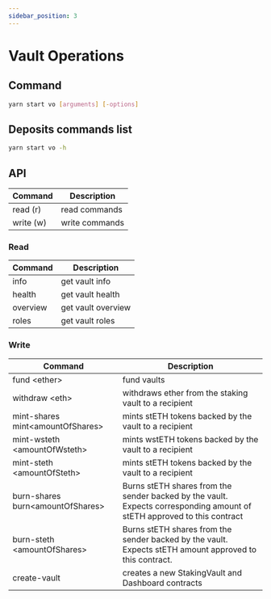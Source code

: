 ```yaml
---
sidebar_position: 3
---
```


# Vault Operations

## Command

```bash
yarn start vo [arguments] [-options]
```

## Deposits commands list

```bash
yarn start vo -h
```

## API

| Command   | Description    |
| --------- | -------------- |
| read (r)  | read commands  |
| write (w) | write commands |

### Read

| Command  | Description        |
| -------- | ------------------ |
| info     | get vault info     |
| health   | get vault health   |
| overview | get vault overview |
| roles    | get vault roles    |

### Write

| Command                           | Description                                                                                                             |
| --------------------------------- | ----------------------------------------------------------------------------------------------------------------------- |
| fund \<ether>                     | fund vaults                                                                                                             |
| withdraw \<eth>                   | withdraws ether from the staking vault to a recipient                                                                   |
| mint-shares mint\<amountOfShares> | mints stETH tokens backed by the vault to a recipient                                                                   |
| mint-wsteth \<amountOfWsteth>     | mints wstETH tokens backed by the vault to a recipient                                                                  |
| mint-steth \<amountOfSteth>       | mints stETH tokens backed by the vault to a recipient                                                                   |
| burn-shares burn\<amountOfShares> | Burns stETH shares from the sender backed by the vault. Expects corresponding amount of stETH approved to this contract |
| burn-steth \<amountOfShares>      | Burns stETH shares from the sender backed by the vault. Expects stETH amount approved to this contract.                 |
| create-vault                      | creates a new StakingVault and Dashboard contracts                                                                      |
